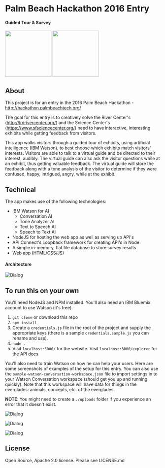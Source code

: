 # Palm Beach Hackathon 2016 Entry

#### Guided Tour & Survey

<img src="info/home.png" width="150"> <img src="info/detail.png" width="150">

## About
This project is for an entry in the 2016 Palm Beach Hackathon - http://hackathon.palmbeachtech.org/

The goal for this entry is to creatively solve the River Center's (http://lrdrivercenter.org/) and the
Science Center's (https://www.sfsciencecenter.org/) need to have interactive, interesting exhibits while
getting feedback from visitors.

This app walks visitors through a guided tour of exhibits, using artificial intelligence (IBM Watson), to best
choose which exhibits match visitors' interests.  Visitors are able to talk to a virtual guide and
be directed to their interest, audibly.  The virtual guide can also ask the visitor questions while
at an exhibit, thus getting valuable feedback.  The virtual guide will store the feedback along with a tone analysis of the visitor to determine if they were confused, happy, intrigued, angry, while at the exhibit.

## Technical
The app makes use of the following technologies:

-  IBM Watson for AI
	- Conversation AI
	- Tone Analyzer AI
	- Text to Speech AI
	- Speech to Text AI
- NodeJS for hosting the web app as well as serving up API's
- API Connect's Loopback framework for creating API's in Node
- A simple in-memory, flat file database to store survey results
- Web app (HTML/CSS/JS)

#### Architecture

![Dialog](info/architecture.png)

## To run this on your own
You'll need NodeJS and NPM installed.  You'll also need an IBM Bluemix account to use Watson (it's free).

1.  `git clone` or download this repo
2.  `npm install`
3.  Create a `credentials.js` file in the root of the project and supply the appropriate keys (there is a sample `credentials.sample.js` you can rename and use).
4.  `node .`
5.  Visit `localhost:3000/` for the website.  Visit `localhost:3000/explorer` for the API docs

You'll also need to train Watson on how he can help your users.  Here are some screenshots of examples
of the setup for this entry.  You can also use the `sample-watson-conversation-workspace.json` file to import
settings in to your Watson Conversation workspace (should get you up and running quickly).  Note that this workspace
 will have data for things in the everglades: animals, concepts, etc. of the everglades.

__NOTE__: You might need to create a `./uploads` folder if you experience an error that it doesn't exist.

![Dialog](info/interests.png)

![Dialog](info/entities.png)

![Dialog](info/dialog.png)

## License

Open Source, Apache 2.0 license.  Please see LICENSE.md

